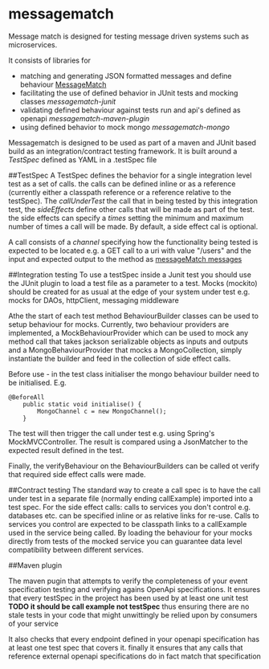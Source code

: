 # messagematch

Message match is designed for testing message driven systems such as microservices.

It consists of libraries for 
 - matching and generating JSON formatted messages and define behaviour [MessageMatch](messagematch/README.md)
 - facilitating the use of defined behavior in JUnit tests and mocking classes *messagematch-junit*
 - validating defined behaviour against tests run and api's defined as openapi *messagematch-maven-plugin*
 - using defined behavior to mock mongo *messagematch-mongo*

Messagematch is designed to be used as part of a maven and JUnit based build as an integration/contract testing framework. It is built around a *TestSpec* defined as YAML in a .testSpec file

##TestSpec
A TestSpec defines the behavior for a single integration level test as a set of calls. the calls can be defined inline or as a reference (currently either a classpath reference or a reference relative to the testSpec). The *callUnderTest* the call that in being tested by this integration test, the *sideEffects* define other calls that will be made as part of the test. the side effects can specify a *times* setting the minimum and maximum number of times a call will be made. By default, a side effect cal is optional.

A call consists of a *channel* specifying how the functionality being tested is expected to be located e.g. a GET call to a uri with value "/users" and the input and expected output to the method as [messageMatch messages](messagematch/README.md)

##Integration testing
To use a testSpec inside a Junit test you should use the JUnit plugin to load a test file as a parameter to a test. Mocks (mockito) should be created for as usual at the edge of your system under test e.g. mocks for DAOs, httpClient, messaging middleware

Athe the start of each test method BehaviourBuilder classes can be used to setup behaviour for mocks. Currently, two behaviour providers are implemented, a MockBehaviourProvider which can be used to mock any method call that takes jackson serializable objects as inputs and outputs and a MongoBehaviourProvider that mocks a MongoCollection, simply instantiate the builder and feed in the collection of side effect calls.

Before use - in the test class initialiser the mongo behaviour builder need to be initialised. E.g.
```
@BeforeAll
    public static void initialise() {
        MongoChannel c = new MongoChannel();
    }
```

The test will then trigger the call under test e.g. using Spring's MockMVCController. The result is compared using a JsonMatcher to the expected result defined in the test.

Finally, the verifyBehaviour on the BehaviourBuilders can be called ot verify that required side effect calls were made.

##Contract testing
The standard way to create a call spec is to have the call under test in a separate file (normally ending callExample) imported into a test spec. For the side effect calls: calls to services you don't control e.g. databases etc. can be specified inline or as relative links for re-use. Calls to services you control are expected to be classpath links to a callExample used in the service being called. By loading the behaviour for your mocks directly from tests of the mocked service you can guarantee data level compatibility between different services.

##Maven plugin

The maven pugin that attempts to verify the completeness of your event specification testing and verifying agains OpenApi specifications. It ensures that every testSpec in the project has been used by at least one unit test **TODO it should be call example not testSpec** thus ensuring there are no stale tests in your code that might unwittingly be relied upon by consumers of your service

It also checks that every endpoint defined in your openapi specification has at least one test spec that covers it. finally it ensures that any calls that reference external openapi specifications do in fact match that specification





